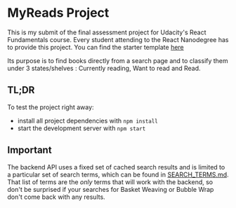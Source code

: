 # MyReads Project

This is my submit of the final assessment project for Udacity's React Fundamentals course. Every student attending to the React Nanodegree has to provide this project.
You can find the starter template [here](https://github.com/udacity/reactnd-project-myreads-starter)

Its purpose is to find books directly from a search page and to classify them under 3 states/shelves : Currently reading, Want to read and Read.

## TL;DR

To test the project right away:

* install all project dependencies with `npm install`
* start the development server with `npm start`

## Important
The backend API uses a fixed set of cached search results and is limited to a particular set of search terms, which can be found in [SEARCH_TERMS.md](SEARCH_TERMS.md). That list of terms are the _only_ terms that will work with the backend, so don't be surprised if your searches for Basket Weaving or Bubble Wrap don't come back with any results.